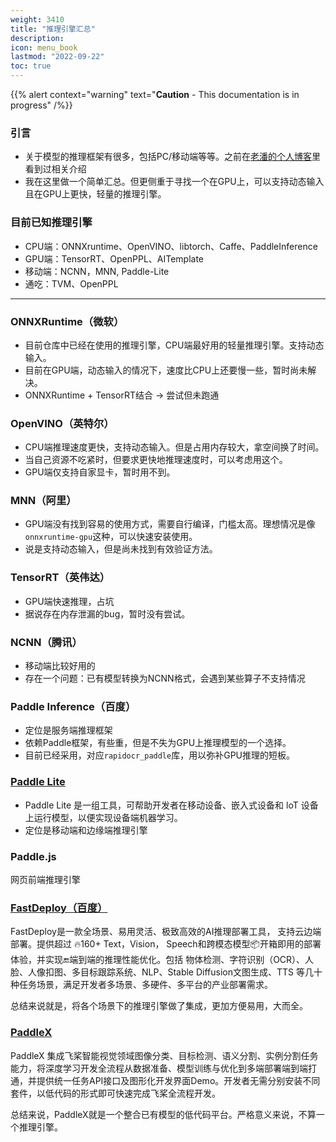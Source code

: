 ```yaml
---
weight: 3410
title: "推理引擎汇总"
description:
icon: menu_book
lastmod: "2022-09-22"
toc: true
---
```



{{% alert context="warning" text="**Caution** - This documentation is in progress" /%}}

### 引言
- 关于模型的推理框架有很多，包括PC/移动端等等。之前在[老潘的个人博客](https://ai.oldpan.me/t/topic/24)里看到过相关介绍
- 我在这里做一个简单汇总。但更侧重于寻找一个在GPU上，可以支持动态输入且在GPU上更快，轻量的推理引擎。

### 目前已知推理引擎
- CPU端：ONNXruntime、OpenVINO、libtorch、Caffe、PaddleInference
- GPU端：TensorRT、OpenPPL、AITemplate
- 移动端：NCNN，MNN, Paddle-Lite
- 通吃：TVM、OpenPPL

---

### ONNXRuntime（微软）
- 目前仓库中已经在使用的推理引擎，CPU端最好用的轻量推理引擎。支持动态输入。
- 目前在GPU端，动态输入的情况下，速度比CPU上还要慢一些，暂时尚未解决。
- ONNXRuntime + TensorRT结合 → 尝试但未跑通

### OpenVINO（英特尔）
- CPU端推理速度更快，支持动态输入。但是占用内存较大，拿空间换了时间。
- 当自己资源不吃紧时，但要求更快地推理速度时，可以考虑用这个。
- GPU端仅支持自家显卡，暂时用不到。

### MNN（阿里）
- GPU端没有找到容易的使用方式，需要自行编译，门槛太高。理想情况是像`onnxruntime-gpu`这种，可以快速安装使用。
- 说是支持动态输入，但是尚未找到有效验证方法。

### TensorRT（英伟达）
- GPU端快速推理，占坑
- 据说存在内存泄漏的bug，暂时没有尝试。

### NCNN（腾讯）
- 移动端比较好用的
- 存在一个问题：已有模型转换为NCNN格式，会遇到某些算子不支持情况

### Paddle Inference（百度）
- 定位是服务端推理框架
- 依赖Paddle框架，有些重，但是不失为GPU上推理模型的一个选择。
- 目前已经采用，对应`rapidocr_paddle`库，用以弥补GPU推理的短板。

### [Paddle Lite](https://www.paddlepaddle.org.cn/lite/v2.12/guide/introduction.html)
- Paddle Lite 是一组工具，可帮助开发者在移动设备、嵌入式设备和 loT 设备上运行模型，以便实现设备端机器学习。
- 定位是移动端和边缘端推理引擎

### Paddle.js
网页前端推理引擎

### [FastDeploy（百度）](https://github.com/PaddlePaddle/FastDeploy)
FastDeploy是一款全场景、易用灵活、极致高效的AI推理部署工具， 支持云边端部署。提供超过 🔥160+ Text，Vision， Speech和跨模态模型📦开箱即用的部署体验，并实现🔚端到端的推理性能优化。包括 物体检测、字符识别（OCR）、人脸、人像扣图、多目标跟踪系统、NLP、Stable Diffusion文图生成、TTS 等几十种任务场景，满足开发者多场景、多硬件、多平台的产业部署需求。

总结来说就是，将各个场景下的推理引擎做了集成，更加方便易用，大而全。

### [PaddleX](https://ai.baidu.com/ai-doc/AISTUDIO/Zlisojzjs)
PaddleX 集成飞桨智能视觉领域图像分类、目标检测、语义分割、实例分割任务能力，将深度学习开发全流程从数据准备、模型训练与优化到多端部署端到端打通，并提供统一任务API接口及图形化开发界面Demo。开发者无需分别安装不同套件，以低代码的形式即可快速完成飞桨全流程开发。

总结来说，PaddleX就是一个整合已有模型的低代码平台。严格意义来说，不算一个推理引擎。